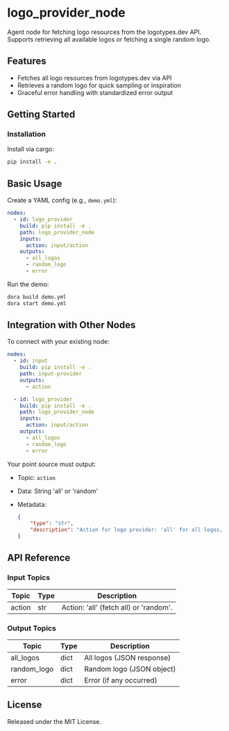 # logo_provider_node

Agent node for fetching logo resources from the logotypes.dev API. Supports retrieving all available logos or fetching a single random logo.

## Features
- Fetches all logo resources from logotypes.dev via API
- Retrieves a random logo for quick sampling or inspiration
- Graceful error handling with standardized error output

## Getting Started

### Installation
Install via cargo:
```bash
pip install -e .
```

## Basic Usage

Create a YAML config (e.g., `demo.yml`):

```yaml
nodes:
  - id: logo_provider
    build: pip install -e .
    path: logo_provider_node
    inputs:
      action: input/action
    outputs:
      - all_logos
      - random_logo
      - error
```

Run the demo:

```bash
dora build demo.yml
dora start demo.yml
```

## Integration with Other Nodes

To connect with your existing node:

```yaml
nodes:
  - id: input
    build: pip install -e .
    path: input-provider
    outputs:
      - action

  - id: logo_provider
    build: pip install -e .
    path: logo_provider_node
    inputs:
      action: input/action
    outputs:
      - all_logos
      - random_logo
      - error
```

Your point source must output:

* Topic: `action`
* Data: String 'all' or 'random'
* Metadata:

  ```json
  {
      "type": "str",
      "description": "Action for logo provider: 'all' for all logos, 'random' for a random logo."
  }
  ```

## API Reference

### Input Topics

| Topic   | Type   | Description                               |
| ------- | ------ | ----------------------------------------- |
| action  | str    | Action: 'all' (fetch all) or 'random'.    |

### Output Topics

| Topic        | Type   | Description                |
| ------------ | ------ | --------------------------|
| all_logos    | dict   | All logos (JSON response)  |
| random_logo  | dict   | Random logo (JSON object)  |
| error        | dict   | Error (if any occurred)    |

## License

Released under the MIT License.
